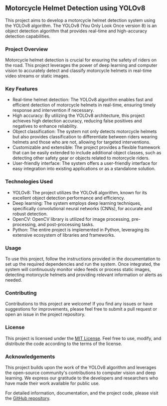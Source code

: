 ## Motorcycle Helmet Detection using YOLOv8

This project aims to develop a motorcycle helmet detection system using the YOLOv8 algorithm. The YOLOv8 (You Only Look Once version 8) is an object detection algorithm that provides real-time and high-accuracy detection capabilities.

### Project Overview
Motorcycle helmet detection is crucial for ensuring the safety of riders on the road. This project leverages the power of deep learning and computer vision to accurately detect and classify motorcycle helmets in real-time video streams or static images.

### Key Features
- Real-time helmet detection: The YOLOv8 algorithm enables fast and efficient detection of motorcycle helmets in real-time, ensuring timely response and intervention if necessary.
- High accuracy: By utilizing the YOLOv8 architecture, this project achieves high detection accuracy, reducing false positives and negatives to enhance reliability.
- Object classification: The system not only detects motorcycle helmets but also provides classification to differentiate between riders wearing helmets and those who are not, allowing for targeted interventions.
- Customizable and extensible: The project provides a flexible framework that can be easily extended to include additional object classes, such as detecting other safety gear or objects related to motorcycle riders.
- User-friendly interface: The system offers a user-friendly interface for easy integration into existing applications or as a standalone solution.

### Technologies Used
- YOLOv8: The project utilizes the YOLOv8 algorithm, known for its excellent object detection performance and efficiency.
- Deep learning: The system employs deep learning techniques, specifically convolutional neural networks (CNNs), for accurate and robust detection.
- OpenCV: OpenCV library is utilized for image processing, pre-processing, and post-processing tasks.
- Python: The entire project is implemented in Python, leveraging its extensive ecosystem of libraries and frameworks.

### Usage
To use this project, follow the instructions provided in the documentation to set up the required dependencies and run the system. Once integrated, the system will continuously monitor video feeds or process static images, detecting motorcycle helmets and providing relevant information or alerts as needed.

### Contributing
Contributions to this project are welcome! If you find any issues or have suggestions for improvements, please feel free to submit a pull request or open an issue in the project repository.

### License
This project is licensed under the [MIT License](https://opensource.org/licenses/MIT). Feel free to use, modify, and distribute the code according to the terms of the license.

### Acknowledgements
This project builds upon the work of the YOLOv8 algorithm and leverages the open-source community's contributions to computer vision and deep learning. We express our gratitude to the developers and researchers who have made their work available for public use.

For detailed information, documentation, and the project code, please visit the [GitHub repository](https://github.com/your-username/repository-name).
